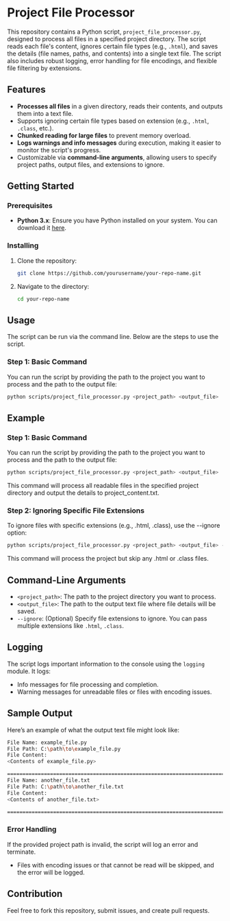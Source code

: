 # Project File Processor

This repository contains a Python script, `project_file_processor.py`, designed to process all files in a specified project directory. The script reads each file's content, ignores certain file types (e.g., `.html`), and saves the details (file names, paths, and contents) into a single text file. The script also includes robust logging, error handling for file encodings, and flexible file filtering by extensions.

## Features

- **Processes all files** in a given directory, reads their contents, and outputs them into a text file.
- Supports ignoring certain file types based on extension (e.g., `.html`, `.class`, etc.).
- **Chunked reading for large files** to prevent memory overload.
- **Logs warnings and info messages** during execution, making it easier to monitor the script's progress.
- Customizable via **command-line arguments**, allowing users to specify project paths, output files, and extensions to ignore.

## Getting Started

### Prerequisites

- **Python 3.x**: Ensure you have Python installed on your system. You can download it [here](https://www.python.org/downloads/).

### Installing

1. Clone the repository:

    ```bash
    git clone https://github.com/yourusername/your-repo-name.git
    ```

2. Navigate to the directory:

    ```bash
    cd your-repo-name
    ```

## Usage

The script can be run via the command line. Below are the steps to use the script.

### Step 1: Basic Command

You can run the script by providing the path to the project you want to process and the path to the output file:

```bash
python scripts/project_file_processor.py <project_path> <output_file>
```
## Example

### Step 1: Basic Command

You can run the script by providing the path to the project you want to process and the path to the output file:

```bash
python scripts/project_file_processor.py <project_path> <output_file>
```
This command will process all readable files in the specified project directory and output the details to project_content.txt.

### Step 2: Ignoring Specific File Extensions

To ignore files with specific extensions (e.g., .html, .class), use the --ignore option:

```bash
python scripts/project_file_processor.py <project_path> <output_file> --ignore .html .class
```
This command will process the project but skip any .html or .class files.

## Command-Line Arguments

- `<project_path>`: The path to the project directory you want to process.
- `<output_file>`: The path to the output text file where file details will be saved.
- `--ignore`: (Optional) Specify file extensions to ignore. You can pass multiple extensions like `.html`, `.class`.

## Logging
The script logs important information to the console using the `logging` module. It logs:

- Info messages for file processing and completion.
- Warning messages for unreadable files or files with encoding issues.

## Sample Output
Here’s an example of what the output text file might look like:
```bash
File Name: example_file.py
File Path: C:\path\to\example_file.py
File Content:
<Contents of example_file.py>

================================================================================
File Name: another_file.txt
File Path: C:\path\to\another_file.txt
File Content:
<Contents of another_file.txt>

================================================================================

```
### Error Handling
If the provided project path is invalid, the script will log an error and terminate.
- Files with encoding issues or that cannot be read will be skipped, and the error will be logged.

## Contribution
Feel free to fork this repository, submit issues, and create pull requests.


